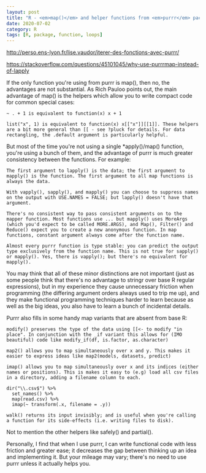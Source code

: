 ```yaml
---
layout: post
title: "R - <em>map()</em> and helper functions from <em>purrr</em> package"
date: 2020-07-02
category: R
tags: [R, package, function, loops]
---
```



http://perso.ens-lyon.fr/lise.vaudor/iterer-des-fonctions-avec-purrr/


https://stackoverflow.com/questions/45101045/why-use-purrrmap-instead-of-lapply


If the only function you're using from purrr is map(), then no, the advantages are not substantial. As Rich Pauloo points out, the main advantage of map() is the helpers which allow you to write compact code for common special cases:

    ~ . + 1 is equivalent to function(x) x + 1

    list("x", 1) is equivalent to function(x) x[["x"]][[1]]. These helpers are a bit more general than [[ - see ?pluck for details. For data rectangling, the .default argument is particularly helpful.

But most of the time you're not using a single *apply()/map() function, you're using a bunch of them, and the advantage of purrr is much greater consistency between the functions. For example:

    The first argument to lapply() is the data; the first argument to mapply() is the function. The first argument to all map functions is always the data.

    With vapply(), sapply(), and mapply() you can choose to suppress names on the output with USE.NAMES = FALSE; but lapply() doesn't have that argument.

    There's no consistent way to pass consistent arguments on to the mapper function. Most functions use ... but mapply() uses MoreArgs (which you'd expect to be called MORE.ARGS), and Map(), Filter() and Reduce() expect you to create a new anonymous function. In map functions, constant argument always come after the function name.

    Almost every purrr function is type stable: you can predict the output type exclusively from the function name. This is not true for sapply() or mapply(). Yes, there is vapply(); but there's no equivalent for mapply().

You may think that all of these minor distinctions are not important (just as some people think that there's no advantage to stringr over base R regular expressions), but in my experience they cause unnecessary friction when programming (the differing argument orders always used to trip me up), and they make functional programming techniques harder to learn because as well as the big ideas, you also have to learn a bunch of incidental details.

Purrr also fills in some handy map variants that are absent from base R:

    modify() preserves the type of the data using [[<- to modify "in place". In conjunction with the _if variant this allows for (IMO beautiful) code like modify_if(df, is.factor, as.character)

    map2() allows you to map simultaneously over x and y. This makes it easier to express ideas like map2(models, datasets, predict)

    imap() allows you to map simultaneously over x and its indices (either names or positions). This is makes it easy to (e.g) load all csv files in a directory, adding a filename column to each.

    dir("\\.csv$") %>%
      set_names() %>%
      map(read.csv) %>%
      imap(~ transform(.x, filename = .y))

    walk() returns its input invisibly; and is useful when you're calling a function for its side-effects (i.e. writing files to disk).

Not to mention the other helpers like safely() and partial().

Personally, I find that when I use purrr, I can write functional code with less friction and greater ease; it decreases the gap between thinking up an idea and implementing it. But your mileage may vary; there's no need to use purrr unless it actually helps you.


